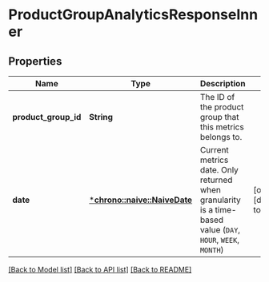 # ProductGroupAnalyticsResponseInner

## Properties
Name | Type | Description | Notes
------------ | ------------- | ------------- | -------------
**product_group_id** | **String** | The ID of the product group that this metrics belongs to. | 
**date** | [***chrono::naive::NaiveDate**](date.md) | Current metrics date. Only returned when granularity is a time-based value (`DAY`, `HOUR`, `WEEK`, `MONTH`) | [optional] [default to None]

[[Back to Model list]](../README.md#documentation-for-models) [[Back to API list]](../README.md#documentation-for-api-endpoints) [[Back to README]](../README.md)


